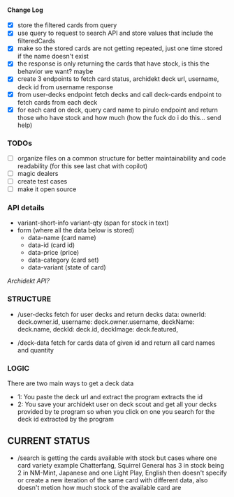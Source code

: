 #### Change Log

- [x] store the filtered cards from query
- [x] use query to request to search API and store values that include the filteredCards
- [x] make so the stored cards are not getting repeated, just one time stored if the name doesn't exist
- [x] the response is only returning the cards that have stock, is this the behavior we want? maybe
- [x] create 3 endpoints to fetch card status, archidekt deck url, username, deck id from username response
- [x] from user-decks endpoint fetch decks and call deck-cards endpoint to fetch cards from each deck
- [x] for each card on deck, query card name to pirulo endpoint and return those who have stock and how much (how the fuck do i do this... send help)

### TODOs

- [ ] organize files on a common structure for better maintainability and code readability (for this see last chat with copilot)
- [ ] magic dealers
- [ ] create test cases
- [ ] make it open source

### API details

- variant-short-info variant-qty (span for stock in text)
- form (where all the data below is stored)
  - data-name (card name)
  - data-id (card id)
  - data-price (price)
  - data-category (card set)
  - data-variant (state of card)

_Archidekt API?_

### STRUCTURE

- /user-decks
  fetch for user decks and return decks data:
  ownerId: deck.owner.id,
  username: deck.owner.username,
  deckName: deck.name,
  deckId: deck.id,
  deckImage: deck.featured,

- /deck-data
  fetch for cards data of given id and return all card names and quantity

### LOGIC

There are two main ways to get a deck data

- 1: You paste the deck url and extract the program extracts the id
- 2: You save your archidekt user on deck scout and get all your decks provided by te program so when you click on one you search for the deck id extracted by the program

## CURRENT STATUS

- /search is getting the cards available with stock but cases where one card variety example Chatterfang, Squirrel General has 3 in stock being 2 in NM-Mint, Japanese and one Light Play, English then doesn't specify or create a new iteration of the same card with different data, also doesn't metion how much stock of the available card are
